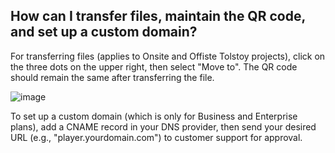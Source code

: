 ## How can I transfer files, maintain the QR code, and set up a custom domain?

For transferring files (applies to Onsite and Offiste Tolstoy projects), click on the three dots on the upper right, then select "Move to". The QR code should remain the same after transferring the file. 

![image](https://github.com/user-attachments/assets/06dc7c40-8bb1-47f7-9373-b4b228cfaf48)









To set up a custom domain (which is only for Business and Enterprise plans), add a CNAME record in your DNS provider, then send your desired URL (e.g., "player.yourdomain.com") to customer support for approval.

